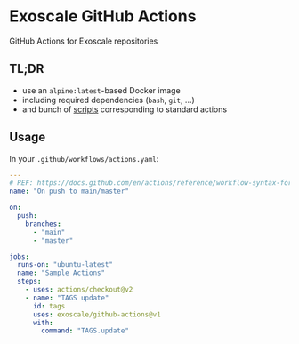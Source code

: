 Exoscale GitHub Actions
=======================

GitHub Actions for Exoscale repositories

TL;DR
-----
- use an `alpine:latest`-based Docker image
- including required dependencies (`bash`, `git`, ...)
- and bunch of [scripts](./scripts) corresponding to standard actions

Usage
-----

In your `.github/workflows/actions.yaml`:

```yaml
---
# REF: https://docs.github.com/en/actions/reference/workflow-syntax-for-github-actions
name: "On push to main/master"

on:
  push:
    branches:
      - "main"
      - "master"

jobs:
  runs-on: "ubuntu-latest"
  name: "Sample Actions"
  steps:
    - uses: actions/checkout@v2
    - name: "TAGS update"
      id: tags
      uses: exoscale/github-actions@v1
      with:
        command: "TAGS.update"
```
